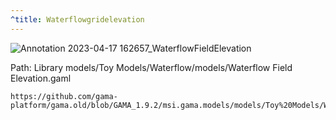 ```yaml
---
^title: Waterflowgridelevation
---
```


![Annotation 2023-04-17 162657_WaterflowFieldElevation](https://user-images.githubusercontent.com/4437331/232525528-c44ea29b-82fb-423e-a45a-7b32f6ca295e.png)

Path: Library models/Toy Models/Waterflow/models/Waterflow Field Elevation.gaml

```gaml reference
https://github.com/gama-platform/gama.old/blob/GAMA_1.9.2/msi.gama.models/models/Toy%20Models/Waterflow/models/Waterflow%20Field%20Elevation.gaml
```

